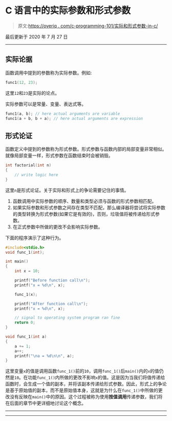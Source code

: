 # C 语言中的实际参数和形式参数

> 原文:[https://overiq . com/c-programming-101/实际和形式参数-in-c/](https://overiq.com/c-programming-101/actual-and-formal-arguments-in-c/)

最后更新于 2020 年 7 月 27 日

* * *

## 实际论据

函数调用中提到的参数称为实际参数。例如:

```c
func1(12, 23);

```

这里`12`和`23`是实际的论点。

实际参数可以是常量、变量、表达式等。

```c
func1(a, b); // here actual arguments are variable
func1(a + b, b + a); // here actual arguments are expression

```

## 形式论证

函数定义中提到的参数称为形式参数。形式参数与函数内部的局部变量非常相似。就像局部变量一样，形式参数在函数结束时会被销毁。

```c
int factorial(int n)
{
    // write logic here
}

```

这里`n`是形式论证。关于实际和形式上的争论需要记住的事情。

1.  函数调用中实际参数的顺序、数量和类型必须与函数的形式参数相匹配。
2.  如果实际参数和形式参数之间存在类型不匹配，那么编译器将尝试将实际参数的类型转换为形式参数(如果它是有效的)，否则，垃圾值将被传递给形式参数。
3.  在正式参数中所做的更改不会影响实际参数。

下面的程序演示了这种行为。

```c
#include<stdio.h>
void func_1(int);

int main()
{
    int x = 10;

    printf("Before function call\n");
    printf("x = %d\n", x);

    func_1(x);

    printf("After function call\n");
    printf("x = %d\n", x);

    // signal to operating system program ran fine
    return 0;
}

void func_1(int a)
{
    a += 1;
    a++;
    printf("\na = %d\n\n", a);
}

```

这里变量`x`的值是调用函数`func_1()`前的`10`，调用`func_1()`后`main()`内的`x`的值仍然是`10`。在功能`func_1()`内所做的更改不影响`x`的值。这是因为当我们将值传递给函数时，会生成一个值的副本，并将该副本传递给形式参数。因此，形式上的争论是基于原始值的副本，而不是原始值本身，这就是为什么在`func_1()`中所做的更改没有反映在`main()`中的原因。这个过程被称为使用**按值调用**传递参数，我们将在后面的章节中更详细地讨论这个概念。

* * *

* * *